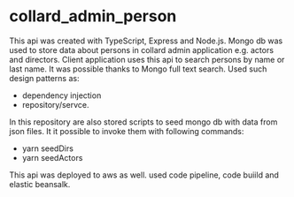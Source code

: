 # collard_admin_person
This api was created with TypeScript, Express and Node.js. Mongo db was used to store data about persons in collard admin application e.g. actors and directors.
Client application uses this api to search persons by name or last name. It was possible thanks to Mongo full text search. Used such design patterns as:
* dependency injection
* repository/servce.

In this repository are also stored scripts to seed mongo db with data from json files. It it possible to invoke them with following commands:
+ yarn seedDirs
+ yarn seedActors

This api was deployed to aws as well. used code pipeline, code buiild and elastic beansalk. 
